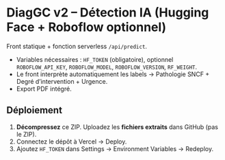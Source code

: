 # DiagGC v2 – Détection IA (Hugging Face + Roboflow optionnel)
Front statique + fonction serverless `/api/predict`.
- Variables nécessaires : `HF_TOKEN` (obligatoire), optionnel `ROBOFLOW_API_KEY`, `ROBOFLOW_MODEL`, `ROBOFLOW_VERSION`, `RF_WEIGHT`.
- Le front interprète automatiquement les labels → Pathologie SNCF + Degré d’intervention + Urgence.
- Export PDF intégré.

## Déploiement
1) **Décompressez** ce ZIP. Uploadez les **fichiers extraits** dans GitHub (pas le ZIP).
2) Connectez le dépôt à Vercel → Deploy.
3) Ajoutez `HF_TOKEN` dans Settings → Environment Variables → Redeploy.
